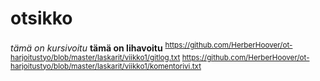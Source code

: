 # otsikko
*tämä on kursivoitu*
**tämä on lihavoitu**
<sup>https://github.com/HerberHoover/ot-harjoitustyo/blob/master/laskarit/viikko1/gitlog.txt </sup>
<sup>https://github.com/HerberHoover/ot-harjoitustyo/blob/master/laskarit/viikko1/komentorivi.txt </sup>
